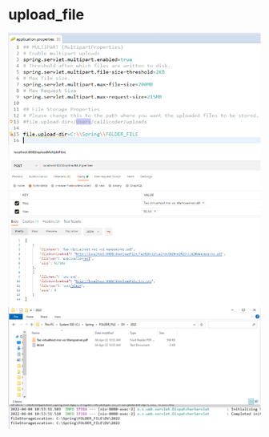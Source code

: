 # upload_file
<img src="/docs/1_config.PNG" alt="RUN"/>
<br/>
<img src="/docs/2_upload.PNG" alt="RUN"/>
<br/>
<img src="/docs/3_file_result.PNG" alt="RUN"/>
<br/>